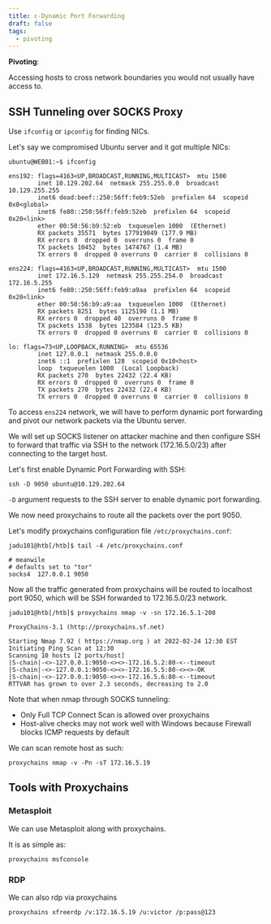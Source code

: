 ```yaml
---
title: c-Dynamic Port Forwarding
draft: false
tags:
  - pivoting
---
```

**Pivoting**:

Accessing hosts to cross network boundaries you would not usually have access to. 


## SSH Tunneling over SOCKS Proxy

Use `ifconfig` or `ipconfig` for finding NICs.

Let's say we compromised Ubuntu server and it got multiple NICs:

```shell-session
ubuntu@WEB01:~$ ifconfig 

ens192: flags=4163<UP,BROADCAST,RUNNING,MULTICAST>  mtu 1500
        inet 10.129.202.64  netmask 255.255.0.0  broadcast 10.129.255.255
        inet6 dead:beef::250:56ff:feb9:52eb  prefixlen 64  scopeid 0x0<global>
        inet6 fe80::250:56ff:feb9:52eb  prefixlen 64  scopeid 0x20<link>
        ether 00:50:56:b9:52:eb  txqueuelen 1000  (Ethernet)
        RX packets 35571  bytes 177919049 (177.9 MB)
        RX errors 0  dropped 0  overruns 0  frame 0
        TX packets 10452  bytes 1474767 (1.4 MB)
        TX errors 0  dropped 0 overruns 0  carrier 0  collisions 0

ens224: flags=4163<UP,BROADCAST,RUNNING,MULTICAST>  mtu 1500
        inet 172.16.5.129  netmask 255.255.254.0  broadcast 172.16.5.255
        inet6 fe80::250:56ff:feb9:a9aa  prefixlen 64  scopeid 0x20<link>
        ether 00:50:56:b9:a9:aa  txqueuelen 1000  (Ethernet)
        RX packets 8251  bytes 1125190 (1.1 MB)
        RX errors 0  dropped 40  overruns 0  frame 0
        TX packets 1538  bytes 123584 (123.5 KB)
        TX errors 0  dropped 0 overruns 0  carrier 0  collisions 0

lo: flags=73<UP,LOOPBACK,RUNNING>  mtu 65536
        inet 127.0.0.1  netmask 255.0.0.0
        inet6 ::1  prefixlen 128  scopeid 0x10<host>
        loop  txqueuelen 1000  (Local Loopback)
        RX packets 270  bytes 22432 (22.4 KB)
        RX errors 0  dropped 0  overruns 0  frame 0
        TX packets 270  bytes 22432 (22.4 KB)
        TX errors 0  dropped 0 overruns 0  carrier 0  collisions 0
```


To access `ens224` network, we will have to perform dynamic port forwarding and pivot our network packets via the Ubuntu server. 

We will set up SOCKS listener on attacker machine and then configure SSH to forward that traffic via SSH to the network (172.16.5.0/23) after connecting to the target host. 

Let's first enable Dynamic Port Forwarding with SSH:

```shell-session
ssh -D 9050 ubuntu@10.129.202.64
```

`-D` argument requests to the SSH server to enable dynamic port forwarding. 

We now need proxychains to route all the packets over the port 9050.

Let's modify proxychains configuration file `/etc/proxychains.conf`:

```shell-session
jadu101@htb[/htb]$ tail -4 /etc/proxychains.conf

# meanwile
# defaults set to "tor"
socks4 	127.0.0.1 9050
```

Now all the traffic generated from proxychains will be routed to localhost port 9050, which will be SSH forwarded to 172.16.5.0/23 network. 

```shell-session
jadu101@htb[/htb]$ proxychains nmap -v -sn 172.16.5.1-200

ProxyChains-3.1 (http://proxychains.sf.net)

Starting Nmap 7.92 ( https://nmap.org ) at 2022-02-24 12:30 EST
Initiating Ping Scan at 12:30
Scanning 10 hosts [2 ports/host]
|S-chain|-<>-127.0.0.1:9050-<><>-172.16.5.2:80-<--timeout
|S-chain|-<>-127.0.0.1:9050-<><>-172.16.5.5:80-<><>-OK
|S-chain|-<>-127.0.0.1:9050-<><>-172.16.5.6:80-<--timeout
RTTVAR has grown to over 2.3 seconds, decreasing to 2.0
```

Note that when nmap through SOCKS tunneling:
- Only Full TCP Connect Scan is allowed over proxychains
- Host-alive checks may not work well with Windows because Firewall blocks ICMP requests by default

We can scan remote host as such:

```shell-session
proxychains nmap -v -Pn -sT 172.16.5.19
```

## Tools with Proxychains
### Metasploit

We can  use Metasploit along with proxychains. 

It is as simple as:

```shell-session
proxychains msfconsole
```

### RDP

We can also rdp via proxychains

```shell-session
proxychains xfreerdp /v:172.16.5.19 /u:victor /p:pass@123
```